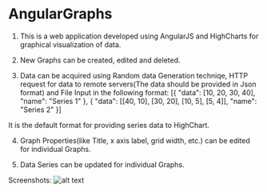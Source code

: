 # AngularGraphs
1. This is a web application developed using AngularJS and HighCharts for graphical visualization of data.

2. New Graphs can be created, edited and deleted.

3. Data can be acquired using Random data Generation techniqe, HTTP request for data to remote servers(The data should be provided in Json format) and File Input in the following format:
  [{
       "data": [10, 20, 30, 40], "name": "Series 1"
       },
       {
       "data": [[40, 10], [30, 20], [10, 5], [5, 4]], "name": "Series 2"
   }]
       
  It is the default format for providing series data to HighChart.
  
4. Graph Properties(like Title, x axis label, grid width, etc.) can be edited for individual Graphs.

5. Data Series can be updated for individual Graphs.

Screenshots:
![alt text](https://github.com/zuhairmhtb/AngularGraphs/master/plots.JPG)
